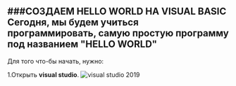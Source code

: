 ###СОЗДАЕМ HELLO WORLD НА VISUAL BASIC
Сегодня, мы будем учиться программировать,
самую простую программу под названием
"HELLO WORLD"
---
Для того что-бы начать, нужно:

1.Открыть **visual studio**.
![visual studio 2019](/images/start-window1.png)

